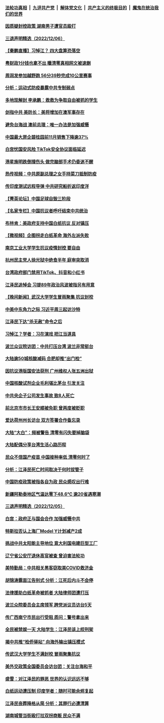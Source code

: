 ####  [法轮功真相](../../../../basic/blob/master/README.md?t=12071402) &nbsp;|&nbsp; [九评共产党](../../../../9ping.md/blob/master/README.md?t=12071402) &nbsp;|&nbsp; [解体党文化](../../../../jtdwh.md/blob/master/README.md?t=12071402)  &nbsp;|&nbsp; [共产主义的终极目的](../../../../gczydzjmd.md/blob/master/README.md?t=12071402) &nbsp;|&nbsp; [魔鬼在统治我们的世界](../../../../mgztzwmdsj.md/blob/master/README.md?t=12071402) 

#### [因质疑封控政策 湖南男子遭官员殴打](../pages/nsc413/n13879751.md?t=12071402) 

#### [三退声明精选（2022/12/06）](../pages/nsc413/n13879803.md?t=12071402) 

#### [【秦鹏直播】习悼江？ 四大盘算恐落空](../pages/nsc413/n13879660.md?t=12071402) 

#### [粤财政1分钱也拿不出 曝清零真相网文被速删](../pages/nsc413/n13879686.md?t=12071402) 

#### [周润发参加越野跑 56分39秒完成10公里赛事](../pages/nsc413/n13879700.md?t=12071402) 

#### [分析：运动式防疫暴露中共专制弱点](../pages/nsc413/n13879640.md?t=12071402) 

#### [多地现解封 李承鹏：救救为争取自由被抓的学生](../pages/nsc413/n13876918.md?t=12071402) 

#### [剑指中共 美防长：美将增加在澳军事存在](../pages/nsc413/n13879619.md?t=12071402) 

#### [避免台海战 澳前总理：唯一办法是加强威慑](../pages/nsc413/n13879719.md?t=12071402) 

#### [中国最大房企碧桂园前11月销售下降逾37%](../pages/nsc413/n13879696.md?t=12071402) 

#### [白宫忧国安风险 TikTok安全协议面临延迟](../pages/nsc413/n13879684.md?t=12071402) 

#### [港星施明跌倒撞伤头 做完脑部手术仍昏迷不醒](../pages/nsc413/n13879657.md?t=12071402) 

#### [热传视频：中共原副总理之女手持菜刀抵制防疫](../pages/nsc413/n13879663.md?t=12071402) 

#### [传印度测试远程导弹 中共研究船折返印度洋](../pages/nsc413/n13879630.md?t=12071402) 

#### [【菁英论坛】中国足球自毁三阶段](../pages/nsc413/n13879573.md?t=12071402) 

#### [【名家专栏】中国抗议者呼吁结束中共统治](../pages/nsc413/n13879549.md?t=12071402) 

#### [布林肯：美政府支持中国白纸抗议 反对镇压](../pages/nsc413/n13879629.md?t=12071402) 

#### [【微视频】企图拐走白纸革命 海外左派失败](../pages/nsc413/n13879560.md?t=12071402) 

#### [南京工业大学学生抗议疫情封控 要自由](../pages/nsc413/n13879496.md?t=12071402) 


#### [杭州民主党人徐光狱中绝食半年 庭审突取消](../pages/nsc413/n13879440.md?t=12071402) 

#### [台湾政府部门禁用TikTok、抖音和小红书](../pages/nsc413/n13879489.md?t=12071402) 

#### [江泽民追悼会 习提89年政治风波被指另有用意](../pages/nsc413/n13879438.md?t=12071402) 


#### [【晚间新闻】武汉大学学生冒雨聚集 抗议封校](../pages/nsc413/n13879545.md?t=12071402) 

#### [中美中东角力之际 习近平周三起访沙特](../pages/nsc413/n13879110.md?t=12071402) 

#### [江泽民下达“杀无赦”命令之后](../pages/nsc413/n13878084.md?t=12071402) 

#### [习悼江？学者：习在演戏 把江当道具](../pages/nsc413/n13879382.md?t=12071402) 

#### [波兰众议院访团：中共打压台湾 波兰非常挺台](../pages/nsc413/n13879433.md?t=12071402) 

#### [大陆逾50城核酸减码 合肥却推“出门检”](../pages/nsc413/n13879366.md?t=12071402) 

#### [因抗议港版国安法获刑 广州维权人张五洲出狱](../pages/nsc413/n13879392.md?t=12071402) 

#### [中国核酸试剂企业毛利堪比茅台 引发关注](../pages/nsc413/n13879312.md?t=12071402) 

#### [中共央企子公司发生事故 致8人死亡](../pages/nsc413/n13879419.md?t=12071402) 

#### [前北京市市长王安顺被免职 曾两度被贬职](../pages/nsc413/n13879386.md?t=12071402) 

#### [爱达荷州州长访台 双方签署合作备忘录](../pages/nsc413/n13879325.md?t=12071402) 

#### [大陆“大白”：频被警告 清零有闪失要掉脑袋](../pages/nsc413/n13879256.md?t=12071402) 

#### [大陆配偶分享台湾生活心路历程](../pages/nsc413/n13879300.md?t=12071402) 

#### [民众不信国产疫苗 中国接种率低 清零何时了](../pages/nsc413/n13879241.md?t=12071402) 

#### [分析：江泽民死亡时间取决于何时拔管子](../pages/nsc413/n13879271.md?t=12071402) 

#### [中国防疫政策被指各自为政 民众感叹出行难](../pages/nsc413/n13879192.md?t=12071402) 

#### [新疆阿勒泰地区气温达零下48.6℃ 逾20省遇寒潮](../pages/nsc413/n13879260.md?t=12071402) 


#### [三退声明精选（2022/12/05）](../pages/nsc413/n13879136.md?t=12071402) 

#### [白宫：政府正与国会合作 加强威慑中共](../pages/nsc413/n13879133.md?t=12071402) 

#### [特斯拉否认上海厂Model Y计划减产2成](../pages/nsc413/n13879089.md?t=12071402) 

#### [挑战中共太阳能主导地位 意大利国电建巨型工厂](../pages/nsc413/n13879055.md?t=12071402) 

#### [辽宁省公安厅退休高官被查 曾迫害法轮功](../pages/nsc413/n13878999.md?t=12071402) 

#### [美特勤局：中共相关黑客窃取美COVID救济金](../pages/nsc413/n13879086.md?t=12071402) 

#### [胡锦涛露面江告别式 分析：江死后内斗不会停](../pages/nsc413/n13879061.md?t=12071402) 

#### [法律援助白纸革命被抓者 大陆律师团遭打压](../pages/nsc413/n13878879.md?t=12071402) 

#### [波兰众院委员会主席领军 跨党派议员访台5天](../pages/nsc413/n13878920.md?t=12071402) 

#### [传广西南宁市民出行受阻 质问：警号拿出来](../pages/nsc413/n13878843.md?t=12071402) 

#### [全民被禁娱一天 大陆学生：江泽民该上绞刑架](../pages/nsc413/n13878932.md?t=12071402) 

#### [揭中共推“检侨驿站” 向海外输出镇压模式](../pages/nsc413/n13878090.md?t=12071402) 

#### [传武汉大学学生不满封校 冒雨聚集抗议](../pages/nsc413/n13878880.md?t=12071402) 

#### [美外交政策全国委员会访台团：关注台海和平](../pages/nsc413/n13878862.md?t=12071402) 

#### [盛雪：对江泽民的罪恶 世界的认识远远不够](../pages/nsc413/n13878845.md?t=12071402) 

#### [白纸运动遭压制 印度学者：随时可能余烬复起](../pages/nsc413/n13878910.md?t=12071402) 

#### [江泽民丧葬降格从简 分析：其罪行必遭清算](../pages/nsc413/n13878870.md?t=12071402) 

#### [湖南城管当街殴打拄双拐商贩 民众不满](../pages/nsc413/n13878844.md?t=12071402) 

